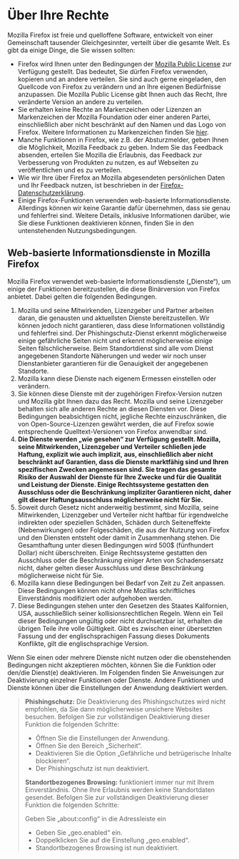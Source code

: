 # Über Ihre Rechte

Mozilla Firefox ist freie und quelloffene Software, entwickelt von einer Gemeinschaft tausender Gleichgesinnter, verteilt über die gesamte Welt. Es gibt da einige Dinge, die Sie wissen sollten:

* Firefox wird Ihnen unter den Bedingungen der [Mozilla Public License](https://www.mozilla.org/MPL/) zur Verfügung gestellt. Das bedeutet, Sie dürfen Firefox verwenden, kopieren und an andere verteilen. Sie sind auch gerne eingeladen, den Quellcode von Firefox zu verändern und an Ihre eigenen Bedürfnisse anzupassen. Die Mozilla Public License gibt Ihnen auch das Recht, Ihre veränderte Version an andere zu verteilen.
* Sie erhalten keine Rechte an Markenzeichen oder Lizenzen an Markenzeichen der Mozilla Foundation oder einer anderen Partei, einschließlich aber nicht beschränkt auf den Namen und das Logo von Firefox. Weitere Informationen zu Markenzeichen finden Sie [hier](https://www.mozilla.org/foundation/trademarks/policy/).
* Manche Funktionen in Firefox, wie z.B. der Absturzmelder, geben Ihnen die Möglichkeit, Mozilla Feedback zu geben. Indem Sie das Feedback absenden, erteilen Sie Mozilla die Erlaubnis, das Feedback zur Verbesserung von Produkten zu nutzen, es auf Webseiten zu veröffentlichen und es zu verteilen.
* Wie wir Ihre über Firefox an Mozilla abgesendeten persönlichen Daten und Ihr Feedback nutzen, ist beschrieben in der [Firefox-Datenschutzerklärung](https://www.mozilla.org/privacy/firefox/).
* Einige Firefox-Funktionen verwenden web-basierte Informationsdienste. Allerdings können wir keine Garantie dafür übernehmen, dass sie genau und fehlerfrei sind. Weitere Details, inklusive Informationen darüber, wie Sie diese Funktionen deaktivieren können, finden Sie in den untenstehenden Nutzungsbedingungen.

## Web-basierte Informationsdienste in Mozilla Firefox

Mozilla Firefox verwendet web-basierte Informationsdienste („Dienste“), um einige der Funktionen bereitzustellen, die diese Binärversion von Firefox anbietet. Dabei gelten die folgenden Bedingungen.

1. Mozilla und seine Mitwirkenden, Lizenzgeber und Partner arbeiten daran, die genausten und aktuellsten Dienste bereitzustellen. Wir können jedoch nicht garantieren, dass diese Informationen vollständig und fehlerfrei sind. Der Phishingschutz-Dienst erkennt möglicherweise einige gefährliche Seiten nicht und erkennt möglicherweise einige Seiten fälschlicherweise. Beim Standortdienst sind alle vom Dienst angegebenen Standorte Näherungen und weder wir noch unser Dienstanbieter garantieren für die Genauigkeit der angegebenen Standorte.
1. Mozilla kann diese Dienste nach eigenem Ermessen einstellen oder verändern.
1. Sie können diese Dienste mit der zugehörigen Firefox-Version nutzen und Mozilla gibt Ihnen dazu das Recht. Mozilla und seine Lizenzgeber behalten sich alle anderen Rechte an diesen Diensten vor. Diese Bedingungen beabsichtigen nicht, jegliche Rechte einzuschränken, die von Open-Source-Lizenzen gewährt werden, die auf Firefox sowie entsprechende Quelltext-Versionen von Firefox anwendbar sind.
1. **Die Dienste werden „wie gesehen“ zur Verfügung gestellt. Mozilla, seine Mitwirkenden, Lizenzgeber und Verteiler schließen jede Haftung, explizit wie auch implizit, aus, einschließlich aber nicht beschränkt auf Garantien, dass die Dienste marktfähig sind und Ihren spezifischen Zwecken angemessen sind. Sie tragen das gesamte Risiko der Auswahl der Dienste für Ihre Zwecke und für die Qualität und Leistung der Dienste. Einige Rechtssysteme gestatten den Ausschluss oder die Beschränkung impliziter Garantieren nicht, daher gilt dieser Haftungsausschluss möglicherweise nicht für Sie.**
1. Soweit durch Gesetz nicht anderweitig bestimmt, sind Mozilla, seine Mitwirkenden, Lizenzgeber und Verteiler nicht haftbar für irgendwelche indirekten oder speziellen Schäden, Schäden durch Seiteneffekte (Nebenwirkungen) oder Folgeschäden, die aus der Nutzung von Firefox und den Diensten entsteht oder damit in Zusammenhang stehen. Die Gesamthaftung unter diesen Bedingungen wird 500$ (fünfhundert Dollar) nicht überschreiten. Einige Rechtssysteme gestatten den Ausschluss oder die Beschränkung einiger Arten von Schadensersatz nicht, daher gelten dieser Ausschluss und diese Beschränkung möglicherweise nicht für Sie.
1. Mozilla kann diese Bedingungen bei Bedarf von Zeit zu Zeit anpassen. Diese Bedingungen können nicht ohne Mozillas schriftliches Einverständnis modifiziert oder aufgehoben werden.
1. Diese Bedingungen stehen unter den Gesetzen des Staates Kalifornien, USA, ausschließlich seiner kollisionsrechtlichen Regeln. Wenn ein Teil dieser Bedingungen ungültig oder nicht durchsetzbar ist, erhalten die übrigen Teile ihre volle Gültigkeit. Gibt es zwischen einer übersetzten Fassung und der englischsprachigen Fassung dieses Dokuments Konflikte, gilt die englischsprachige Version.

Wenn Sie einen oder mehrere Dienste nicht nutzen oder die obenstehenden Bedingungen nicht akzeptieren möchten, können Sie die Funktion oder den/die Dienst(e) deaktivieren. Im Folgenden finden Sie Anweisungen zur Deaktivierung einzelner Funktionen oder Dienste. Andere Funktionen und Dienste können über die Einstellungen der Anwendung deaktiviert werden.

> **Phishingschutz:** Die Deaktivierung des Phishingschutzes wird nicht empfohlen, da Sie dann möglicherweise unsichere Websites besuchen. Befolgen Sie zur vollständigen Deaktivierung dieser Funktion die folgenden Schritte:
>
>* Öffnen Sie die Einstellungen der Anwendung.
>* Öffnen Sie den Bereich „Sicherheit“.
>* Deaktivieren Sie die Option „Gefährliche und betrügerische Inhalte blockieren“.
>* Der Phishingschutz ist nun deaktiviert.
>
> **Standortbezogenes Browsing:** funktioniert immer nur mit Ihrem Einverständnis. Ohne Ihre Erlaubnis werden keine Standortdaten gesendet. Befolgen Sie zur vollständigen Deaktivierung dieser Funktion die folgenden Schritte:
>
>Geben Sie „about:config“ in die Adressleiste ein
>* Geben Sie „geo.enabled“ ein.
>* Doppelklicken Sie auf die Einstellung „geo.enabled“.
>* Standortbezogenes Browsing ist nun deaktiviert.
